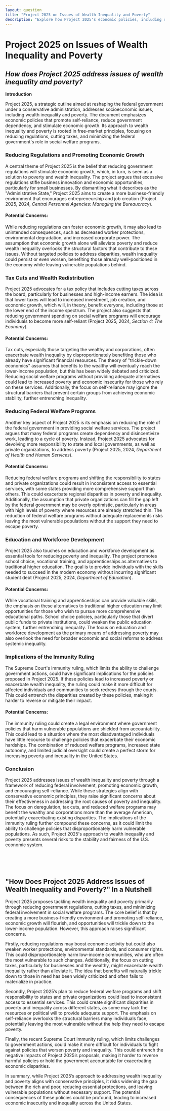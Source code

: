 ```yaml
---
layout: question
title: "Project 2025 on Issues of Wealth Inequality and Poverty"
description: "Explore how Project 2025's economic policies, including reducing regulations and promoting free-market principles, could impact wealth inequality and poverty in the U.S."
---
```


# Project 2025 on Issues of Wealth Inequality and Poverty

## *How does Project 2025 address issues of wealth inequality and poverty?*

**Introduction**

Project 2025, a strategic outline aimed at reshaping the federal government under a conservative administration, addresses socioeconomic issues, including wealth inequality and poverty. The document emphasizes economic policies that promote self-reliance, reduce government dependency, and stimulate economic growth. Its approach to wealth inequality and poverty is rooted in free-market principles, focusing on reducing regulations, cutting taxes, and minimizing the federal government's role in social welfare programs.


### Reducing Regulations and Promoting Economic Growth

A central theme of Project 2025 is the belief that reducing government regulations will stimulate economic growth, which, in turn, is seen as a solution to poverty and wealth inequality. The project argues that excessive regulations stifle business innovation and economic opportunities, particularly for small businesses. By dismantling what it describes as the "Administrative State," Project 2025 aims to create a more business-friendly environment that encourages entrepreneurship and job creation (Project 2025, 2024, *Central Personnel Agencies: Managing the Bureaucracy*).

#### Potential Concerns:
While reducing regulations can foster economic growth, it may also lead to unintended consequences, such as decreased worker protections, environmental degradation, and increased corporate power. The assumption that economic growth alone will alleviate poverty and reduce wealth inequality overlooks the structural factors that contribute to these issues. Without targeted policies to address disparities, wealth inequality could persist or even worsen, benefiting those already well-positioned in the economy while leaving vulnerable populations behind.

### Tax Cuts and Wealth Redistribution

Project 2025 advocates for a tax policy that includes cutting taxes across the board, particularly for businesses and high-income earners. The idea is that lower taxes will lead to increased investment, job creation, and economic growth, which will, in theory, benefit everyone, including those at the lower end of the income spectrum. The project also suggests that reducing government spending on social welfare programs will encourage individuals to become more self-reliant (Project 2025, 2024, *Section 4: The Economy*).

#### Potential Concerns:
Tax cuts, especially those targeting the wealthy and corporations, often exacerbate wealth inequality by disproportionately benefiting those who already have significant financial resources. The theory of "trickle-down economics" assumes that benefits to the wealthy will eventually reach the lower-income population, but this has been widely debated and criticized. Reducing social welfare programs without providing adequate alternatives could lead to increased poverty and economic insecurity for those who rely on these services. Additionally, the focus on self-reliance may ignore the structural barriers that prevent certain groups from achieving economic stability, further entrenching inequality.

### Reducing Federal Welfare Programs

Another key aspect of Project 2025 is its emphasis on reducing the role of the federal government in providing social welfare services. The project argues that many federal programs create dependency and disincentivize work, leading to a cycle of poverty. Instead, Project 2025 advocates for devolving more responsibility to state and local governments, as well as private organizations, to address poverty (Project 2025, 2024, *Department of Health and Human Services*).

#### Potential Concerns:
Reducing federal welfare programs and shifting the responsibility to states and private organizations could result in inconsistent access to essential services, with some states providing more comprehensive support than others. This could exacerbate regional disparities in poverty and inequality. Additionally, the assumption that private organizations can fill the gap left by the federal government may be overly optimistic, particularly in areas with high levels of poverty where resources are already stretched thin. The reduction of federal welfare programs without adequate replacements risks leaving the most vulnerable populations without the support they need to escape poverty.

### Education and Workforce Development

Project 2025 also touches on education and workforce development as essential tools for reducing poverty and inequality. The project promotes school choice, vocational training, and apprenticeships as alternatives to traditional higher education. The goal is to provide individuals with the skills needed to succeed in the modern economy without incurring significant student debt (Project 2025, 2024, *Department of Education*).

#### Potential Concerns:
While vocational training and apprenticeships can provide valuable skills, the emphasis on these alternatives to traditional higher education may limit opportunities for those who wish to pursue more comprehensive educational paths. School choice policies, particularly those that divert public funds to private institutions, could weaken the public education system, further entrenching inequality. The focus on education and workforce development as the primary means of addressing poverty may also overlook the need for broader economic and social reforms to address systemic inequality.

### Implications of the Immunity Ruling

The Supreme Court's immunity ruling, which limits the ability to challenge government actions, could have significant implications for the policies proposed in Project 2025. If these policies lead to increased poverty or exacerbate wealth inequality, the ruling could make it more difficult for affected individuals and communities to seek redress through the courts. This could entrench the disparities created by these policies, making it harder to reverse or mitigate their impact.

#### Potential Concerns:
The immunity ruling could create a legal environment where government policies that harm vulnerable populations are shielded from accountability. This could lead to a situation where the most disadvantaged individuals have little recourse to challenge policies that exacerbate their economic hardships. The combination of reduced welfare programs, increased state autonomy, and limited judicial oversight could create a perfect storm for increasing poverty and inequality in the United States.

### Conclusion

Project 2025 addresses issues of wealth inequality and poverty through a framework of reducing federal involvement, promoting economic growth, and encouraging self-reliance. While these strategies align with conservative economic principles, they raise significant concerns about their effectiveness in addressing the root causes of poverty and inequality. The focus on deregulation, tax cuts, and reduced welfare programs may benefit the wealthy and corporations more than the average American, potentially exacerbating existing disparities. The implications of the immunity ruling further compound these concerns, as it could limit the ability to challenge policies that disproportionately harm vulnerable populations. As such, Project 2025's approach to wealth inequality and poverty presents several risks to the stability and fairness of the U.S. economic system.

<br><br><br>

## <span id="nutshell">"How Does Project 2025 Address Issues of Wealth Inequality and Poverty?" In a Nutshell</span>

Project 2025 proposes tackling wealth inequality and poverty primarily through reducing government regulations, cutting taxes, and minimizing federal involvement in social welfare programs. The core belief is that by creating a more business-friendly environment and promoting self-reliance, economic growth will flourish, and opportunities will trickle down to the lower-income population. However, this approach raises significant concerns.

Firstly, reducing regulations may boost economic activity but could also weaken worker protections, environmental standards, and consumer rights. This could disproportionately harm low-income communities, who are often the most vulnerable to such changes. Additionally, the focus on cutting taxes, particularly for businesses and the wealthy, might exacerbate wealth inequality rather than alleviate it. The idea that benefits will naturally trickle down to those in need has been widely criticized and often fails to materialize in practice.

Secondly, Project 2025’s plan to reduce federal welfare programs and shift responsibility to states and private organizations could lead to inconsistent access to essential services. This could create significant disparities in poverty and inequality across different states, as some may lack the resources or political will to provide adequate support. The emphasis on self-reliance overlooks the structural barriers many individuals face, potentially leaving the most vulnerable without the help they need to escape poverty.

Finally, the recent Supreme Court immunity ruling, which limits challenges to government actions, could make it more difficult for individuals to fight against policies that worsen poverty and inequality. This could entrench the negative impacts of Project 2025’s proposals, making it harder to reverse harmful policies or hold the government accountable for exacerbating economic disparities.

In summary, while Project 2025’s approach to addressing wealth inequality and poverty aligns with conservative principles, it risks widening the gap between the rich and poor, reducing essential protections, and leaving vulnerable populations without necessary support. The potential consequences of these policies could be profound, leading to increased economic insecurity and inequality across the United States.
